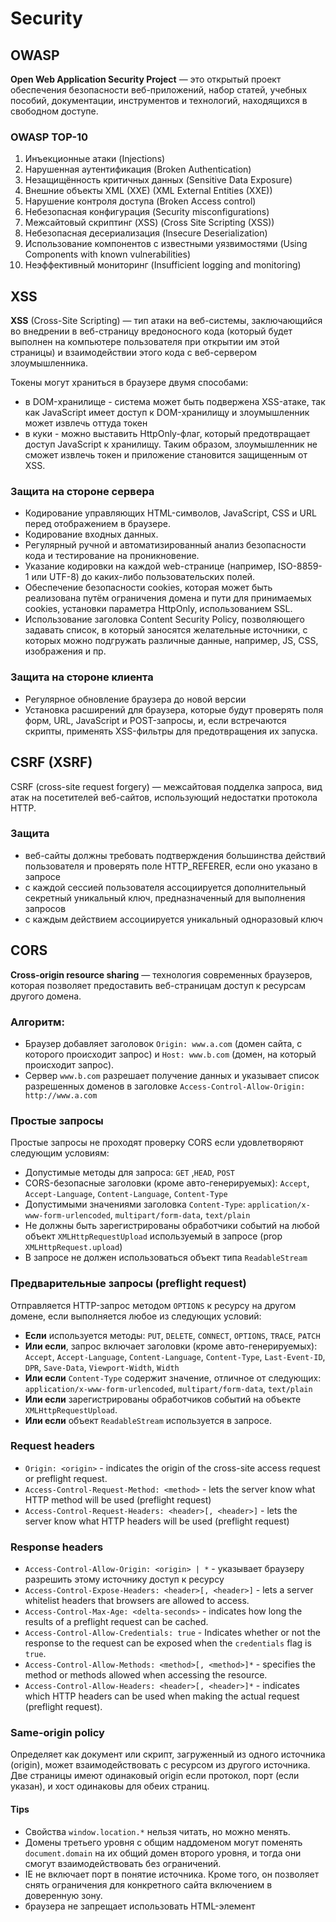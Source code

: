 # Security


## OWASP

**Open Web Application Security Project** — это открытый проект обеспечения безопасности веб-приложений,
набор статей, учебных пособий, документации, инструментов и технологий, находящихся в свободном доступе.

### OWASP TOP-10
1. Инъекционные атаки (Injections)
2. Нарушенная аутентификация (Broken Authentication)
3. Незащищённость критичных данных (Sensitive Data Exposure)
4. Внешние объекты XML (XXE) (XML External Entities (XXE))
5. Нарушение контроля доступа (Broken Access control)
6. Небезопасная конфигурация (Security misconfigurations)
7. Межсайтовый скриптинг (XSS) (Cross Site Scripting (XSS))
8. Небезопасная десериализация (Insecure Deserialization)
9. Использование компонентов с известными уязвимостями (Using Components with known vulnerabilities)
10. Неэффективный мониторинг (Insufficient logging and monitoring)


## XSS

**XSS** (Cross-Site Scripting) — тип атаки на веб-системы, 
заключающийся во внедрении в веб-страницу вредоносного кода (который будет выполнен на компьютере пользователя при открытии им этой страницы) 
и взаимодействии этого кода с веб-сервером злоумышленника.

Токены могут храниться в браузере двумя способами:
- в DOM-хранилище - система может быть подвержена XSS-атаке, так как JavaScript имеет доступ к DOM-хранилищу и злоумышленник может извлечь оттуда токен
- в куки - можно выставить HttpOnly-флаг, который предотвращает доступ JavaScript к хранилищу. Таким образом, злоумышленник не сможет извлечь токен и приложение становится защищенным от XSS.

### Защита на стороне сервера
* Кодирование управляющих HTML-символов, JavaScript, CSS и URL перед отображением в браузере.
* Кодирование входных данных.
* Регулярный ручной и автоматизированный анализ безопасности кода и тестирование на проникновение.
* Указание кодировки на каждой web-странице (например, ISO-8859-1 или UTF-8) до каких-либо пользовательских полей.
* Обеспечение безопасности cookies, которая может быть реализована путём ограничения домена и пути для принимаемых cookies, установки параметра HttpOnly, использованием SSL.
* Использование заголовка Content Security Policy, позволяющего задавать список, в который заносятся желательные источники, с которых можно подгружать различные данные, например, JS, CSS, изображения и пр.

### Защита на стороне клиента
* Регулярное обновление браузера до новой версии
* Установка расширений для браузера, которые будут проверять поля форм, URL, JavaScript и POST-запросы, и, если встречаются скрипты, применять XSS-фильтры для предотвращения их запуска. 


## CSRF (XSRF)
CSRF (cross-site request forgery) — межсайтовая подделка запроса, вид атак на посетителей веб-сайтов, использующий недостатки протокола HTTP.


### Защита
- веб-сайты должны требовать подтверждения большинства действий пользователя и проверять поле HTTP_REFERER, если оно указано в запросе
- с каждой сессией пользователя ассоциируется дополнительный секретный уникальный ключ, предназначенный для выполнения запросов
- с каждым действием ассоциируется уникальный одноразовый ключ


## CORS

**Cross-origin resource sharing** — технология современных браузеров, которая позволяет предоставить веб-страницам доступ к ресурсам другого домена.

### Алгоритм:
- Браузер добавляет заголовок `Origin: www.a.com` (домен сайта, с которого происходит запрос) и `Host: www.b.com` (домен, на который происходит запрос).
- Сервер `www.b.com` разрешает получение данных и указывает список разрешенных доменов в заголовке `Access-Control-Allow-Origin: http://www.a.com`

### Простые запросы
Простые запросы не проходят проверку CORS если удовлетворяют следующим условиям:
- Допустимые методы для запроса: `GET` ,`HEAD`, `POST` 
- CORS-безопасные заголовки (кроме авто-генерируемых): `Accept`, `Accept-Language`, `Content-Language`, `Content-Type`
- Допустимыми значениями заголовка `Content-Type`: `application/x-www-form-urlencoded`, `multipart/form-data`, `text/plain`
- Не должны быть зарегистрированы обработчики событий на любой объект `XMLHttpRequestUpload` используемый в запросе (prop `XMLHttpRequest.upload`)
- В запросе не должен использоваться объект типа `ReadableStream`

### Предварительные запросы (preflight request)
Отправляется HTTP-запрос методом `OPTIONS` к ресурсу на другом домене, если выполняется любое из следующих условий:
- **Если** используется методы: `PUT`, `DELETE`, `CONNECT`, `OPTIONS`, `TRACE`, `PATCH`
- **Или если**, запрос включает заголовки (кроме авто-генерируемых): `Accept`, `Accept-Language`, `Content-Language`, `Content-Type`, `Last-Event-ID`, `DPR`, `Save-Data`, `Viewport-Width`, `Width`
- **Или если** `Content-Type` содержит значение, отличное от следующих: `application/x-www-form-urlencoded`, `multipart/form-data`, `text/plain`
- **Или если** зарегистрированы обработчиков событий на объекте `XMLHttpRequestUpload`.
- **Или если** объект `ReadableStream` используется в запросе.

### Request headers
- `Origin: <origin>` - indicates the origin of the cross-site access request or preflight request.
- `Access-Control-Request-Method: <method>` - lets the server know what HTTP method will be used (preflight request)
- `Access-Control-Request-Headers: <header>[, <header>]` -  lets the server know what HTTP headers will be used (preflight request)

### Response headers
- `Access-Control-Allow-Origin: <origin> | *` - указывает браузеру разрешить этому источнику доступ к ресурсу
- `Access-Control-Expose-Headers: <header>[, <header>]` - lets a server whitelist headers that browsers are allowed to access.
- `Access-Control-Max-Age: <delta-seconds>` -  indicates how long the results of a preflight request can be cached.
- `Access-Control-Allow-Credentials: true` -  Indicates whether or not the response to the request can be exposed when the `credentials` flag is `true`.
- `Access-Control-Allow-Methods: <method>[, <method>]*` - specifies the method or methods allowed when accessing the resource.
- `Access-Control-Allow-Headers: <header>[, <header>]*` - indicates which HTTP headers can be used when making the actual request (preflight request).

### Same-origin policy

Определяет как документ или скрипт, загруженный из одного источника (origin), может взаимодействовать с ресурсом из другого источника.
Две страницы имеют одинаковый origin если протокол, порт (если указан), и хост одинаковы для обеих страниц.

#### Tips
* Свойства `window.location.*` нельзя читать, но можно менять.
* Домены третьего уровня с общим наддоменом могут поменять `document.domain` на их общий домен второго уровня, и тогда они смогут взаимодействовать без ограничений.
* IE не включает порт в понятие источника. Кроме того, он позволяет снять ограничения для конкретного сайта включением в доверенную зону.
* браузера не запрещает использовать HTML-элемент <script/> для обращения к серверам, отличным от сервера, с которого произошла загрузка страницы


## JSONP
**JSONP** — это дополнение к базовому формату JSON. Он предоставляет способ запросить данные с сервера, 
находящегося в другом домене — операцию, запрещённую в типичных веб-браузерах из-за политики ограничения домена.
```jsx
// возвращает данные JSON, обёрнутые в вызов функции parseResponse()
<script type="text/javascript" src="http://server2.example.com/Users/1234?jsonp=parseResponse">
</script>
```
